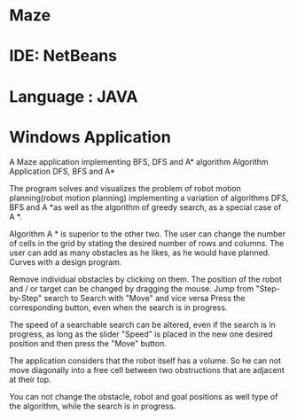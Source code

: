 # Maze
# IDE: NetBeans
# Language : JAVA
# Windows Application

A Maze application implementing BFS, DFS and A* algorithm
Algorithm Application DFS, BFS and A*
                                          
                                          
 The program solves and visualizes the problem of robot motion planning(robot motion planning) implementing a variation of    algorithms DFS, BFS and A *as well as the algorithm of greedy search, as a special case of A *.
 
 Algorithm A * is superior to the other two.
 The user can change the number of cells in the grid by stating the desired number of rows and columns.
 The user can add as many obstacles as he likes, as he would have planned. Curves with a design program.
 
 Remove individual obstacles by clicking on them.
 The position of the robot and / or target can be changed by dragging the mouse.
 Jump from "Step-by-Step" search to Search with "Move" and vice versa
 Press the corresponding button, even when the search is in progress.
 
 The speed of a searchable search can be altered, even if the search is in progress, as long as the slider "Speed" is placed in   the new one desired position and then press the "Move" button.
 
 The application considers that the robot itself has a volume. So he can not
 move diagonally into a free cell between two obstructions that are adjacent at their top.
 
 You can not change the obstacle, robot and goal positions as well
 type of the algorithm, while the search is in progress.
